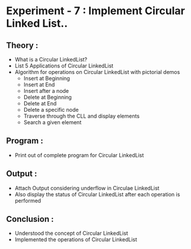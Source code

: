 # Experiment  - 7 : Implement Circular Linked List..
## Theory :
- What is a Circular LinkedList?
- List 5 Applications of Circular LinkedList
- Algorithm for operations on Circular LinkedList with pictorial demos
  - Insert at Beginning
  - Insert at End
  - Insert after a node
  - Delete at Beginning
  - Delete at End
  - Delete a specific node
  - Traverse through the CLL and display elements
  - Search a given element 
## Program :
- Print out of complete program for Circular LinkedList
## Output :
- Attach Output considering underflow in Circulae LinkedList
- Also display the status of Circular LinkedList after each operation is performed
## Conclusion :
- Understood the concept of Circular LinkedList 
- Implemented the operations of Circular LinkedList

